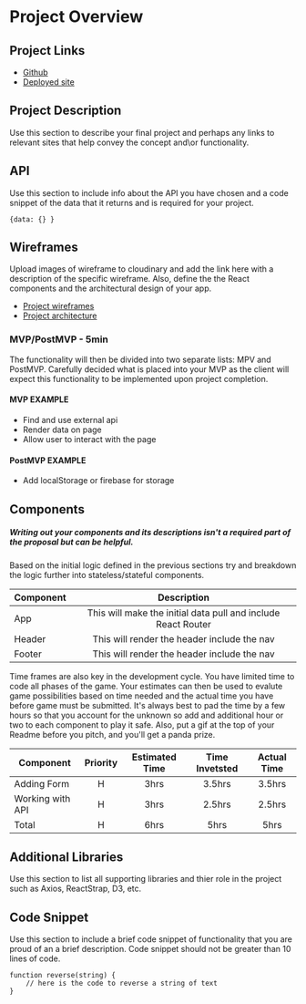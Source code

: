 # Project Overview

## Project Links

- [Github](https://github.com/cjmccaskill/My-Journeys)
- [Deployed site]()

## Project Description

Use this section to describe your final project and perhaps any links to relevant sites that help convey the concept and\or functionality.

## API

Use this section to include info about the API you have chosen and a code snippet of the data that it returns and is required for your project.

```
{data: {} }
```

## Wireframes

Upload images of wireframe to cloudinary and add the link here with a description of the specific wireframe. Also, define the the React components and the architectural design of your app.

- [Project wireframes]()
- [Project architecture]()

### MVP/PostMVP - 5min

The functionality will then be divided into two separate lists: MPV and PostMVP. Carefully decided what is placed into your MVP as the client will expect this functionality to be implemented upon project completion.

#### MVP EXAMPLE

- Find and use external api
- Render data on page
- Allow user to interact with the page

#### PostMVP EXAMPLE

- Add localStorage or firebase for storage

## Components

##### Writing out your components and its descriptions isn't a required part of the proposal but can be helpful.

Based on the initial logic defined in the previous sections try and breakdown the logic further into stateless/stateful components.

| Component |                          Description                          |
| --------- | :-----------------------------------------------------------: |
| App       | This will make the initial data pull and include React Router |
| Header    |          This will render the header include the nav          |
| Footer    |          This will render the header include the nav          |

Time frames are also key in the development cycle. You have limited time to code all phases of the game. Your estimates can then be used to evalute game possibilities based on time needed and the actual time you have before game must be submitted. It's always best to pad the time by a few hours so that you account for the unknown so add and additional hour or two to each component to play it safe. Also, put a gif at the top of your Readme before you pitch, and you'll get a panda prize.

| Component        | Priority | Estimated Time | Time Invetsted | Actual Time |
| ---------------- | :------: | :------------: | :------------: | :---------: |
| Adding Form      |    H     |      3hrs      |     3.5hrs     |   3.5hrs    |
| Working with API |    H     |      3hrs      |     2.5hrs     |   2.5hrs    |
| Total            |    H     |      6hrs      |      5hrs      |    5hrs     |

## Additional Libraries

Use this section to list all supporting libraries and thier role in the project such as Axios, ReactStrap, D3, etc.

## Code Snippet

Use this section to include a brief code snippet of functionality that you are proud of an a brief description. Code snippet should not be greater than 10 lines of code.

```
function reverse(string) {
	// here is the code to reverse a string of text
}
```
